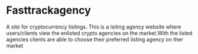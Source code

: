 # Fasttrackagency
A site for cryptocurrency lisitngs. This is a lsiting agency website where
users/clients view the enlisted crypto agencies on the market.With the listed agencies clients
are able to choose their preferred  listing agency on ther market 
